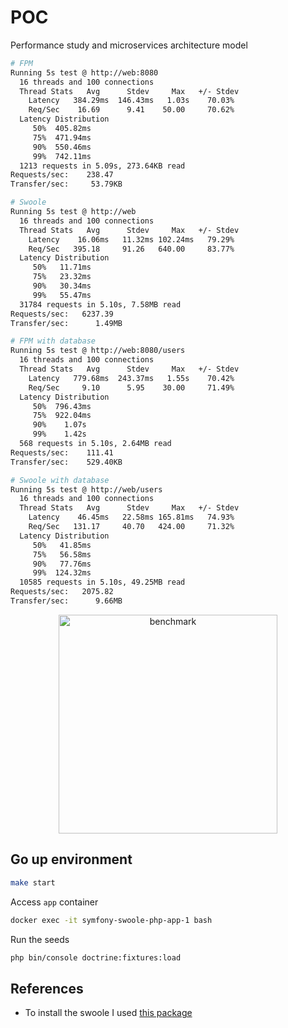 # POC

Performance study and microservices architecture model

```sh
# FPM
Running 5s test @ http://web:8080
  16 threads and 100 connections
  Thread Stats   Avg      Stdev     Max   +/- Stdev
    Latency   384.29ms  146.43ms   1.03s    70.03%
    Req/Sec    16.69      9.41    50.00     70.62%
  Latency Distribution
     50%  405.82ms
     75%  471.94ms
     90%  550.46ms
     99%  742.11ms
  1213 requests in 5.09s, 273.64KB read
Requests/sec:    238.47
Transfer/sec:     53.79KB

# Swoole
Running 5s test @ http://web
  16 threads and 100 connections
  Thread Stats   Avg      Stdev     Max   +/- Stdev
    Latency    16.06ms   11.32ms 102.24ms   79.29%
    Req/Sec   395.18     91.26   640.00     83.77%
  Latency Distribution
     50%   11.71ms
     75%   23.32ms
     90%   30.34ms
     99%   55.47ms
  31784 requests in 5.10s, 7.58MB read
Requests/sec:   6237.39
Transfer/sec:      1.49MB

# FPM with database
Running 5s test @ http://web:8080/users
  16 threads and 100 connections
  Thread Stats   Avg      Stdev     Max   +/- Stdev
    Latency   779.68ms  243.37ms   1.55s    70.42%
    Req/Sec     9.10      5.95    30.00     71.49%
  Latency Distribution
     50%  796.43ms
     75%  922.04ms
     90%    1.07s
     99%    1.42s
  568 requests in 5.10s, 2.64MB read
Requests/sec:    111.41
Transfer/sec:    529.40KB

# Swoole with database
Running 5s test @ http://web/users
  16 threads and 100 connections
  Thread Stats   Avg      Stdev     Max   +/- Stdev
    Latency    46.45ms   22.58ms 165.81ms   74.93%
    Req/Sec   131.17     40.70   424.00     71.32%
  Latency Distribution
     50%   41.85ms
     75%   56.58ms
     90%   77.76ms
     99%  124.32ms
  10585 requests in 5.10s, 49.25MB read
Requests/sec:   2075.82
Transfer/sec:      9.66MB

```
<p align="center">
  <img src="./public/assets/bench.jpg" width="350" title="benchmark">
</p>


## Go up environment


```sh
make start
```

Access `app` container
```sh
docker exec -it symfony-swoole-php-app-1 bash
```

Run the seeds
```sh
php bin/console doctrine:fixtures:load
```


## References

* To install the swoole I used [this package](https://github.com/php-runtime/swoole)

